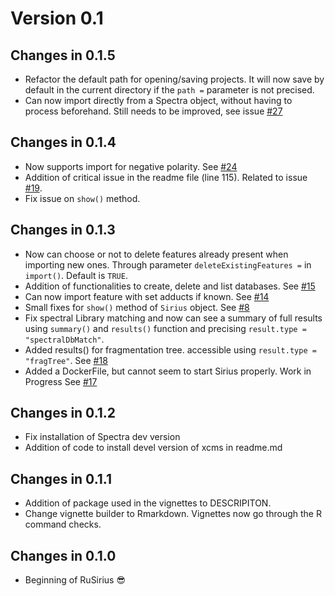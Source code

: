 # Version 0.1

## Changes in 0.1.5

- Refactor the default path for opening/saving projects. It will now save by 
  default in the current directory if the `path =` parameter is not precised.
- Can now import directly from a Spectra object, without having to process 
  beforehand. Still needs to be improved, see issue [#27](https://github.com/rformassspectrometry/RuSirius/issues/27)


## Changes in 0.1.4

- Now supports import for negative polarity. 
  See [#24](https://github.com/rformassspectrometry/RuSirius/issues/24)
- Addition of critical issue in the readme file (line 115). 
  Related to issue [#19](https://github.com/rformassspectrometry/RuSirius/issues/19).
- Fix issue on `show()` method. 


## Changes in 0.1.3

- Now can choose or not to delete features already present when importing new
  ones. Through parameter `deleteExistingFeatures =` in `import()`. Default is
  `TRUE`.
- Addition of functionalities to create, delete and list databases. 
  See [#15](https://github.com/rformassspectrometry/RuSirius/issues/15)
- Can now import feature with set adducts if known.
  See [#14](https://github.com/rformassspectrometry/RuSirius/issues/14)
- Small fixes for `show()` method of `Sirius` object.
  See [#8](https://github.com/rformassspectrometry/RuSirius/issues/8)
- Fix spectral Library matching and now can see a summary of full results using 
  `summary()` and `results()` function and precising
  `result.type = "spectralDbMatch"`.
- Added results() for fragmentation tree. accessible using 
  `result.type = "fragTree"`.
  See [#18](https://github.com/rformassspectrometry/RuSirius/issues/18)
- Added a DockerFile, but cannot seem to start Sirius properly. Work in Progress
  See [#17](https://github.com/rformassspectrometry/RuSirius/issues/17)

## Changes in 0.1.2

- Fix installation of Spectra dev version 
- Addition of code to install devel version of xcms in readme.md

## Changes in 0.1.1

- Addition of package used in the vignettes to DESCRIPITON. 
- Change vignette builder to Rmarkdown. Vignettes now go through the R command 
  checks. 

## Changes in 0.1.0 

- Beginning of RuSirius :sunglasses:
